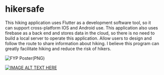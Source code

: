 # hikersafe
This hiking application uses Flutter as a development software tool, so it can support cross-platform IOS and Android use. This application also uses firebase as a back end and stores data in the cloud, so there is no need to build a local server to operate this application. Allow users to design and follow the route to share information about hiking. I believe this program can greatly facilitate hiking and reduce the risk of hikers.

![FYP Poster(PNG)](https://user-images.githubusercontent.com/82134392/188783376-ad2f360f-dada-4e7a-a3a6-712df965b152.png)

[![IMAGE ALT TEXT HERE](https://youtu.be/a-9zv-dI6eI/0.jpg)](https://youtu.be/a-9zv-dI6eI)
